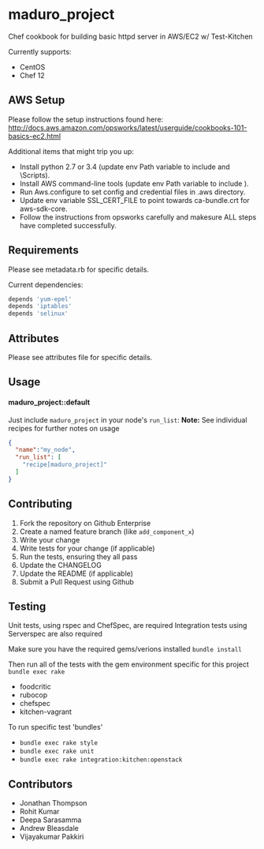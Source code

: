 maduro_project
====================
Chef cookbook for building basic httpd server in AWS/EC2 w/ Test-Kitchen

Currently supports:
- CentOS
- Chef 12

AWS Setup
------------
Please follow the setup instructions found here: http://docs.aws.amazon.com/opsworks/latest/userguide/cookbooks-101-basics-ec2.html

Additional items that might trip you up:
* Install python 2.7 or 3.4 (update env Path variable to include <Python Directory> and <Python Directory>\Scripts).
* Install AWS command-line tools (update env Path variable to include <AWSCLI directory>).
* Run Aws.configure to set config and credential files in .aws directory.
* Update env variable SSL_CERT_FILE to point towards ca-bundle.crt for aws-sdk-core.
* Follow the instructions from opsworks carefully and makesure ALL steps have completed successfully.

Requirements
------------
Please see metadata.rb for specific details.

Current dependencies:
```ruby
depends 'yum-epel'
depends 'iptables'
depends 'selinux'
```

Attributes
----------
Please see attributes file for specific details.

Usage
-----
#### maduro_project::default
Just include `maduro_project` in your node's `run_list`:
**Note:** See individual recipes for further notes on usage


```json
{
  "name":"my_node",
  "run_list": [
    "recipe[maduro_project]"
  ]
}
```

Contributing
------------
1. Fork the repository on Github Enterprise
2. Create a named feature branch (like `add_component_x`)
3. Write your change
4. Write tests for your change (if applicable)
5. Run the tests, ensuring they all pass
6. Update the CHANGELOG
7. Update the README (if applicable)
8. Submit a Pull Request using Github

Testing
------------
Unit tests, using rspec and ChefSpec, are required
Integration tests using Serverspec are also required

Make sure you have the required gems/verions installed
`bundle install`

Then run all of the tests with the gem environment specific for this project
`bundle exec rake`
* foodcritic
* rubocop
* chefspec
* kitchen-vagrant

To run specific test 'bundles'
* `bundle exec rake style`
* `bundle exec rake unit`
* `bundle exec rake integration:kitchen:openstack`

Contributors
-------------------
* Jonathan Thompson
* Rohit Kumar
* Deepa Sarasamma
* Andrew Bleasdale
* Vijayakumar Pakkiri
